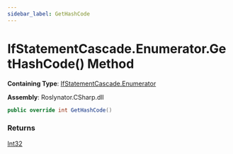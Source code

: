 ```yaml
---
sidebar_label: GetHashCode
---
```


# IfStatementCascade\.Enumerator\.GetHashCode\(\) Method

**Containing Type**: [IfStatementCascade.Enumerator](../index.md)

**Assembly**: Roslynator\.CSharp\.dll

```csharp
public override int GetHashCode()
```

### Returns

[Int32](https://docs.microsoft.com/en-us/dotnet/api/system.int32)


